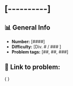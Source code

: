 # [----------]

## 📊 General Info

- **Number:** [####]
- **Difficulty:** [Div. # / ### ]
- **Problem tags:** [##, ##, ###]

## 🔗 Link to problem:

{  }

